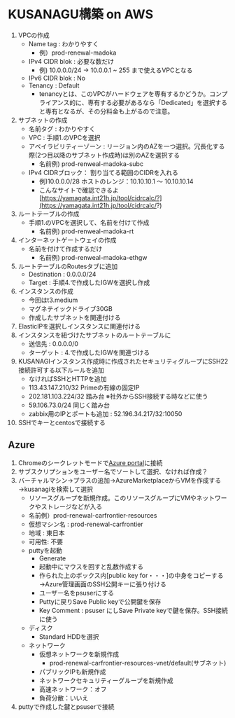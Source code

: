 # KUSANAGU構築 on AWS
1. VPCの作成
    - Name tag : わかりやすく
        - 例）prod-renewal-madoka
    - IPv4 CIDR blok : 必要な数だけ
        - 例) 10.0.0.0/24 → 10.0.0.1 ~ 255 まで使えるVPCとなる
    - IPv6 CIDR blok : No
    - Tenancy : Default
        - tenancyとは、このVPCがハードウェアを専有するかどうか。コンプライアンス的に、専有する必要があるなら「Dedicated」を選択すると専有となるが、その分料金も上がるので注意。 
2. サブネットの作成
    - 名前タグ : わかりやすく
    - VPC : 手順1.のVPCを選択
    - アベイラビリティーゾーン : リージョン内のAZを一つ選択。冗長化する際(2つ目以降のサブネット作成時)は別のAZを選択する
        - 名前例) prod-renweal-madoka-subc
    - IPv4 CIDRブロック： 割り当てる範囲のCIDRを入れる
        - 例)10.0.0.0/28 ホストのレンジ：10.10.10.1 ～ 10.10.10.14
        - こんなサイトで確認できるよ [https://yamagata.int21h.jp/tool/cidrcalc/?](https://yamagata.int21h.jp/tool/cidrcalc/?)
3. ルートテーブルの作成
    - 手順1.のVPCを選択して、名前を付けて作成
        - 名前例) prod-renweal-madoka-rt
4. インターネットゲートウェイの作成
    - 名前を付けて作成するだけ
        - 名前例) prod-renweal-madoka-ethgw
5. ルートテーブルのRoutesタブに追加
    - Destination : 0.0.0.0/24
    - Target : 手順4.で作成したIGWを選択し作成
6. インスタンスの作成
    - 今回はt3.medium
    - マグネテイックドライブ30GB
    - 作成したサブネットを関連付ける
7. ElasticIPを選択しインスタンスに関連付ける
8. インスタンスを紐づけたサブネットのルートテーブルに
    - 送信先 : 0.0.0.0/0
    - ターゲット : 4.で作成したIGWを関連づける
9. KUSANAGIインスタンス作成時に作成されたセキュリティグループにSSH22接続許可する以下ルールを追加
    - なければSSHとHTTPを追加
    - 113.43.147.210/32  Primeの有線の固定IP
    - 202.181.103.224/32  踏み台 ※社外からSSH接続する時などに使う
    - 59.106.73.0/24  同じく踏み台
    - zabbix用のIPとポートも追加 : 52.196.34.217/32:10050
10. SSHでキーとcentosで接続する
    

## Azure
1. Chromeのシークレットモードで[Azure portal](https://azure.microsoft.com/ja-jp/features/azure-portal/)に接続
2. サブスクリプションをユーザー名でソートして選択、なければ作成？
3. バーチャルマシン→プラスの追加→AzureMarketplaceからVMを作成する→kusanagiを検索して選択
    - リソースグループを新規作成。このリソースグループにVMやネットワークやストレージなどが入る
    - 名前例）prod-renewal-carfrontier-resources
    - 仮想マシン名 : prod-renewal-carfrontier
    - 地域 : 東日本
    - 可用性: 不要
    - puttyを起動
        - Generate
        - 起動中にマウスを回すと乱数作成する
        - 作られた上のボックス内[public key for・・・]の中身をコピーする→Azure管理画面のSSH公開キーに張り付ける
        - ユーザー名をpsuserにする
        - Puttyに戻りSave Public keyで公開鍵を保存
        - Key Comment : psuser にしSave Private keyで鍵を保存。SSH接続に使う
    - ディスク
        - Standard HDDを選択
    - ネットワーク
        - 仮想ネットワークを新規作成
            - prod-renewal-carfrontier-resources-vnet/default(サブネット)
        - パブリックIPも新規作成
        - ネットワークセキュリティーグループを新規作成
        - 高速ネットワーク：オフ
        - 負荷分散：いいえ
4. puttyで作成した鍵とpsuserで接続


